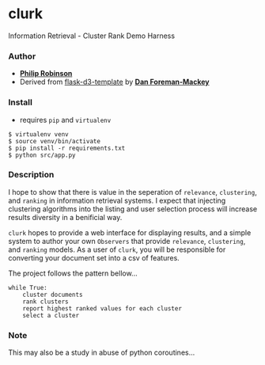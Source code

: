 # clurk

Information Retrieval - Cluster Rank Demo Harness

### Author

* __[Philip Robinson](http://github.com/probinso)__
* Derived from [flask-d3-template](https://github.com/dfm/flask-d3-hello-world) by __[Dan Foreman-Mackey](http://danfm.ca/)__

### Install

* requires `pip` and `virtualenv`

```
$ virtualenv venv
$ source venv/bin/activate
$ pip install -r requirements.txt
$ python src/app.py
```

### Description

I hope to show that there is value in the seperation of `relevance`, `clustering`, and `ranking` in information retrieval systems. I expect that injecting clustering algorithms into the listing and user selection process will increase results diversity in a benificial way.

`clurk` hopes to provide a web interface for displaying results, and a simple system to author your own `Observers` that provide `relevance`, `clustering`, and `ranking` models. As a user of `clurk`, you will be responsible for converting your document set into a csv of features.

The project follows the pattern bellow...

```
while True:
    cluster documents
    rank clusters
    report highest ranked values for each cluster
    select a cluster
```

### Note

This may also be a study in abuse of python coroutines...
